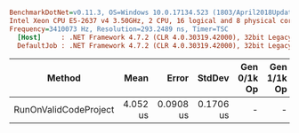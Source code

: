 ``` ini

BenchmarkDotNet=v0.11.3, OS=Windows 10.0.17134.523 (1803/April2018Update/Redstone4)
Intel Xeon CPU E5-2637 v4 3.50GHz, 2 CPU, 16 logical and 8 physical cores
Frequency=3410073 Hz, Resolution=293.2489 ns, Timer=TSC
  [Host]     : .NET Framework 4.7.2 (CLR 4.0.30319.42000), 32bit LegacyJIT-v4.7.3260.0
  DefaultJob : .NET Framework 4.7.2 (CLR 4.0.30319.42000), 32bit LegacyJIT-v4.7.3260.0


```
|                Method |     Mean |     Error |    StdDev | Gen 0/1k Op | Gen 1/1k Op | Gen 2/1k Op | Allocated Memory/Op |
|---------------------- |---------:|----------:|----------:|------------:|------------:|------------:|--------------------:|
| RunOnValidCodeProject | 4.052 us | 0.0908 us | 0.1706 us |           - |           - |           - |                   - |
